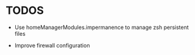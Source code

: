 # TODOS

- Use homeManagerModules.impermanence to manage zsh persistent files

- Improve firewall configuration
